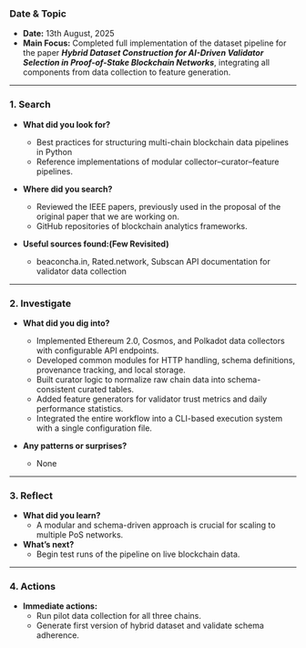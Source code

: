 ### Date & Topic

- **Date:** 13th August, 2025 
- **Main Focus:** Completed full implementation of the dataset pipeline for the paper ***Hybrid Dataset Construction for AI-Driven Validator Selection in Proof-of-Stake Blockchain Networks***,  integrating all components from data collection to feature generation.

---

### 1. Search

- **What did you look for?**  
  - Best practices for structuring multi-chain blockchain data pipelines in Python
  - Reference implementations of modular collector–curator–feature pipelines.

- **Where did you search?**  
  - Reviewed the IEEE papers, previously used in the proposal of the original paper that we are working on.
  - GitHub repositories of blockchain analytics frameworks.



- **Useful sources found:(Few Revisited)**  
  - beaconcha.in, Rated.network, Subscan API documentation for validator data collection

   

---

### 2. Investigate

- **What did you dig into?**  
  - Implemented Ethereum 2.0, Cosmos, and Polkadot data collectors with configurable API endpoints.
  - Developed common modules for HTTP handling, schema definitions, provenance tracking, and local storage.
  - Built curator logic to normalize raw chain data into schema-consistent curated tables.
  - Added feature generators for validator trust metrics and daily performance statistics.
  - Integrated the entire workflow into a CLI-based execution system with a single configuration file.

- **Any patterns or surprises?**  
  - None

---

### 3. Reflect

- **What did you learn?**  
  - A modular and schema-driven approach is crucial for scaling to multiple PoS networks.
- **What’s next?**  
  - Begin test runs of the pipeline on live blockchain data.
  

---

### 4. Actions

- **Immediate actions:**  
  - Run pilot data collection for all three chains.
  - Generate first version of hybrid dataset and validate schema adherence.
  
